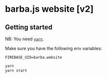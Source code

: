 # barba.js website [v2]

## Getting started

NB: You need [`yarn`](https://yarnpkg.com/lang/en/).

Make sure you have the following env variables:

`FIREBASE_UID=barba.website`

```sh
yarn
yarn start
```
